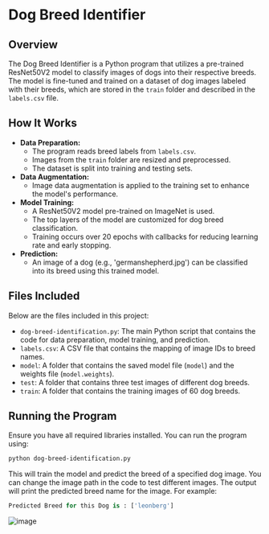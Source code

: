 # Dog Breed Identifier

## Overview
The Dog Breed Identifier is a Python program that utilizes a pre-trained ResNet50V2 model to classify images of dogs into their respective breeds. The model is fine-tuned and trained on a dataset of dog images labeled with their breeds, which are stored in the `train` folder and described in the `labels.csv` file.

## How It Works
- **Data Preparation:**
  - The program reads breed labels from `labels.csv`.
  - Images from the `train` folder are resized and preprocessed.
  - The dataset is split into training and testing sets.
- **Data Augmentation:**
  - Image data augmentation is applied to the training set to enhance the model's performance.
- **Model Training:**
  - A ResNet50V2 model pre-trained on ImageNet is used.
  - The top layers of the model are customized for dog breed classification.
  - Training occurs over 20 epochs with callbacks for reducing learning rate and early stopping.
- **Prediction:**
  - An image of a dog (e.g., 'germanshepherd.jpg') can be classified into its breed using this trained model.

## Files Included
Below are the files included in this project:
- `dog-breed-identification.py`: The main Python script that contains the code for data preparation, model training, and prediction.
- `labels.csv`: A CSV file that contains the mapping of image IDs to breed names.
- `model`: A folder that contains the saved model file (`model`) and the weights file (`model.weights`).
- `test`: A folder that contains three test images of different dog breeds.
- `train`: A folder that contains the training images of 60 dog breeds.

## Running the Program
Ensure you have all required libraries installed. You can run the program using:
```bash
python dog-breed-identification.py
```

This will train the model and predict the breed of a specified dog image. You can change the image path in the code to test different images. The output will print the predicted breed name for the image. For example:
```python
Predicted Breed for this Dog is : ['leonberg']
```

![image](https://github.com/tawsifrm/Dog-Breed-Identifier-OpenCV/assets/121325051/7d4f25e2-d0b6-4f9b-8f94-d3f87da9d403)

